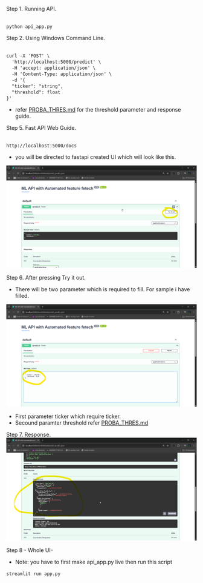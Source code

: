 Step 1. Running API.

```

python api_app.py

```

Step 2. Using Windows Command Line.

```

curl -X 'POST' \
  'http://localhost:5000/predict' \
  -H 'accept: application/json' \
  -H 'Content-Type: application/json' \
  -d '{
  "ticker": "string",
  "threshold": float
}'

```

- refer [PROBA_THRES.md](PROBA_THRES.md) for the threshold parameter and response guide.

Step 5. Fast API Web Guide.
```

http://localhost:5000/docs

```
- you will be directed to fastapi created UI which will look like this. 

![](image/FastAPI_first.png)

Step 6. After pressing Try it out.
- There will be two parameter which is required to fill. For sample i have filled.

![](image/FastAPI_payload.png)

* First parameter ticker which require ticker.
* Secound paramter threshold refer [PROBA_THRES.md](PROBA_THRES.md)

Step 7. Response.
![](image/FastAPI_response.png)

Step 8 - Whole UI-
- Note: you have to first make api_app.py live then run this script

```
streamlit run app.py

```
